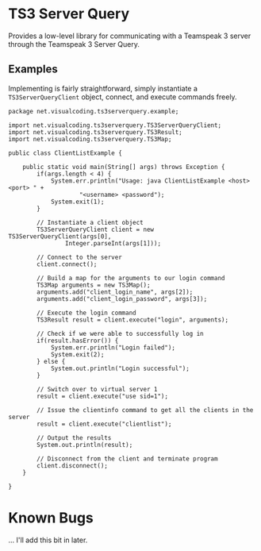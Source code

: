 # TS3 Server Query

Provides a low-level library for communicating with a Teamspeak 3 server through
the Teamspeak 3 Server Query.

## Examples

Implementing is fairly straightforward, simply instantiate a
`TS3ServerQueryClient` object, connect, and execute commands freely.

    package net.visualcoding.ts3serverquery.example;

    import net.visualcoding.ts3serverquery.TS3ServerQueryClient;
    import net.visualcoding.ts3serverquery.TS3Result;
    import net.visualcoding.ts3serverquery.TS3Map;

    public class ClientListExample {

        public static void main(String[] args) throws Exception {
            if(args.length < 4) {
                System.err.println("Usage: java ClientListExample <host> <port> " +
                        "<username> <password");
                System.exit(1);
            }

            // Instantiate a client object
            TS3ServerQueryClient client = new TS3ServerQueryClient(args[0],
                    Integer.parseInt(args[1]));

            // Connect to the server
            client.connect();

            // Build a map for the arguments to our login command
            TS3Map arguments = new TS3Map();
            arguments.add("client_login_name", args[2]);
            arguments.add("client_login_password", args[3]);

            // Execute the login command
            TS3Result result = client.execute("login", arguments);

            // Check if we were able to successfully log in
            if(result.hasError()) {
                System.err.println("Login failed");
                System.exit(2);
            } else {
                System.out.println("Login successful");
            }

            // Switch over to virtual server 1
            result = client.execute("use sid=1");

            // Issue the clientinfo command to get all the clients in the server
            result = client.execute("clientlist");

            // Output the results
            System.out.println(result);

            // Disconnect from the client and terminate program
            client.disconnect();
        }

    }

# Known Bugs

... I'll add this bit in later.
